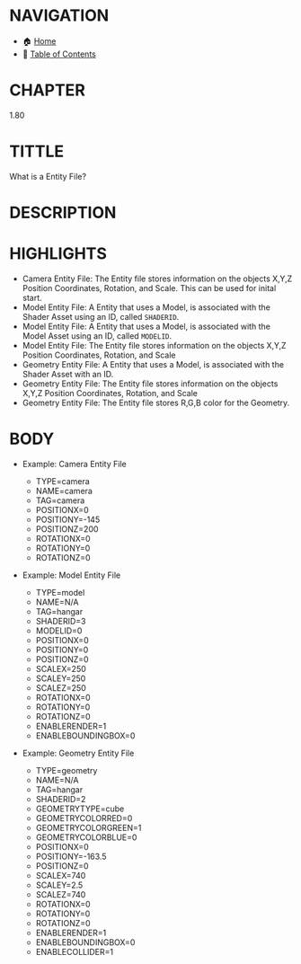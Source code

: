 # NAVIGATION
- 🏠 [Home](../../../readme.md)
- 📖 [Table of Contents](../docs_Chapter_0.00_Welcome/doc_Chapter_0.01_Table_of_Contents.md)

# CHAPTER
1.80


# TITTLE
What is a Entity File?


# DESCRIPTION


# HIGHLIGHTS
- Camera Entity File: The Entity file stores information on the objects X,Y,Z Position Coordinates, Rotation, and Scale. This can be used for inital start.
- Model Entity File: A Entity that uses a Model, is associated with the Shader Asset using an ID, called `SHADERID`.
- Model Entity File: A Entity that uses a Model, is associated with the Model Asset using an ID, called `MODELID`.
- Model Entity File: The Entity file stores information on the objects X,Y,Z Position Coordinates, Rotation, and Scale
- Geometry Entity File: A Entity that uses a Model, is associated with the Shader Asset with an ID.
- Geometry Entity File: The Entity file stores information on the objects X,Y,Z Position Coordinates, Rotation, and Scale
- Geometry Entity File: The Entity file stores R,G,B color for the Geometry.


# BODY

- Example: Camera Entity File
    - TYPE=camera
    - NAME=camera
    - TAG=camera
    - POSITIONX=0
    - POSITIONY=-145
    - POSITIONZ=200
    - ROTATIONX=0
    - ROTATIONY=0
    - ROTATIONZ=0

- Example: Model Entity File
    - TYPE=model
    - NAME=N/A
    - TAG=hangar
    - SHADERID=3
    - MODELID=0
    - POSITIONX=0
    - POSITIONY=0
    - POSITIONZ=0
    - SCALEX=250
    - SCALEY=250
    - SCALEZ=250
    - ROTATIONX=0
    - ROTATIONY=0
    - ROTATIONZ=0
    - ENABLERENDER=1
    - ENABLEBOUNDINGBOX=0


- Example: Geometry Entity File
    - TYPE=geometry
    - NAME=N/A
    - TAG=hangar
    - SHADERID=2
    - GEOMETRYTYPE=cube
    - GEOMETRYCOLORRED=0
    - GEOMETRYCOLORGREEN=1
    - GEOMETRYCOLORBLUE=0
    - POSITIONX=0
    - POSITIONY=-163.5
    - POSITIONZ=0
    - SCALEX=740
    - SCALEY=2.5
    - SCALEZ=740
    - ROTATIONX=0
    - ROTATIONY=0
    - ROTATIONZ=0
    - ENABLERENDER=1
    - ENABLEBOUNDINGBOX=0
    - ENABLECOLLIDER=1